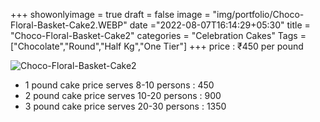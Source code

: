 +++
showonlyimage = true
draft = false
image = "img/portfolio/Choco-Floral-Basket-Cake2.WEBP"
date ="2022-08-07T16:14:29+05:30"
title = "Choco-Floral-Basket-Cake2"
categories = "Celebration Cakes"
Tags = ["Chocolate","Round","Half Kg","One Tier"]
+++
price : ₹450 per pound
<!--more-->
![Choco-Floral-Basket-Cake2](/img/portfolio/Choco-Floral-Basket-Cake2.WEBP)
* 1 pound cake price serves 8-10 persons : 450
* 2 pound cake price serves 10-20 persons : 900
* 3 pound cake price serves 20-30 persons : 1350

